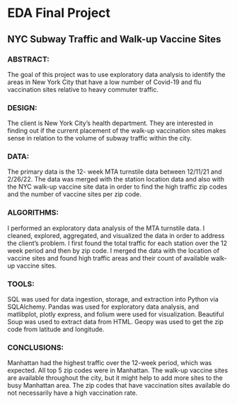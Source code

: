 # EDA Final Project
## NYC Subway Traffic and Walk-up Vaccine Sites

### ABSTRACT: 
The goal of this project was to use exploratory data analysis to identify the areas in New York City that have a low number of Covid-19 and flu vaccination sites relative to heavy commuter traffic.

### DESIGN: 
The client is New York City’s health department.  They are interested in finding out if the current placement of the walk-up vaccination sites makes sense in relation to the volume of subway traffic within the city.  

### DATA: 
The primary data is the 12- week MTA turnstile data between 12/11/21 and 2/26/22.  The data was merged with the station location data and also with the NYC walk-up vaccine site data in order to find the high traffic zip codes and the number of vaccine sites per zip code. 

### ALGORITHMS: 
I performed an exploratory data analysis of the MTA turnstile data.  I cleaned, explored, aggregated, and visualized the data in order to address the client’s problem.  I first found the total traffic for each station over the 12 week period and then by zip code.  I merged the data with the location of vaccine sites and found high traffic areas and their count of available walk-up vaccine sites.  

### TOOLS: 
SQL was used for data ingestion, storage, and extraction into Python via SQLAlchemy.  Pandas was used for exploratory data analysis, and matlibplot, plotly express, and folium were used for visualization. Beautiful Soup was used to extract data from HTML.  Geopy was used to get the zip code from latitude and longitude.  

### CONCLUSIONS: 
Manhattan had the highest traffic over the 12-week period, which was expected.  All top 5 zip codes were in Manhattan.  The walk-up vaccine sites are available throughout the city, but it might help to add more sites to the busy Manhattan area.  The zip codes that have vaccination sites available do not necessarily have a high vaccination rate. 
